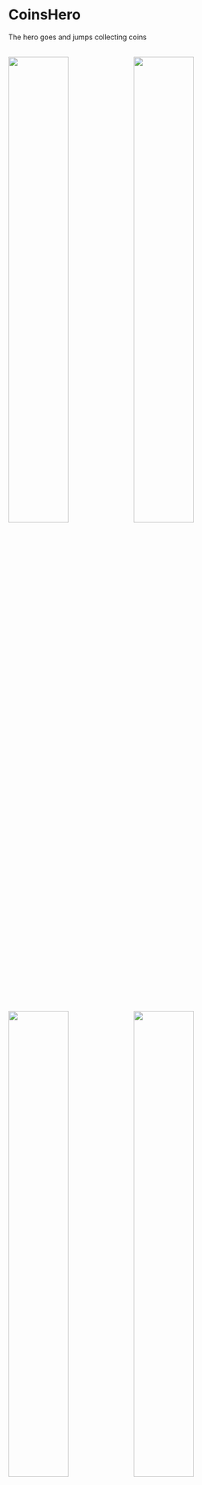 # CoinsHero


The hero goes and jumps collecting coins

<br />
<img src="https://github.com/user-attachments/assets/20912137-1e1f-4db7-8e29-22bc4a21364d" width = 48.8%>
<img src = "https://github.com/user-attachments/assets/c1776338-7940-48e7-9612-72cf80ec4476" width = 48.8%>
<img src = "https://github.com/user-attachments/assets/68152ebc-4bf1-4172-ab39-b9590143c96d" width = 48.8%>
<img src = "https://github.com/user-attachments/assets/efec063e-274e-4f2e-b07e-ca78a69d7791" width = 48.8%>







